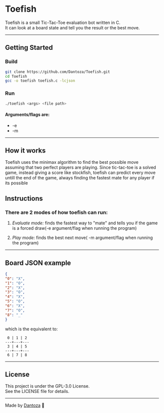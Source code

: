 # Toefish

Toefish is a small Tic-Tac-Toe evaluation bot written in C.  
It can look at a board state and tell you the result or the best move.

---

## Getting Started

### Build

```bash
git clone https://github.com/Dantoza/Toefish.git
cd Toefish
gcc -o toefish toefish.c -lcjson
```

### Run

```bash
./toefish <args> <file path>
```
#### Arguments/flags are:
* -e
* -m
---
## How it works
Toefish uses the minimax algorithm to find the best possible move assuming that two perfect players are playing.
Since tic-tac-toe is a solved game, instead giving a score like stockfish, toefish can predict every move untill the end of the game,
always finding the fastest mate for any player if its possible
## Instructions
### There are 2 modes of how toefish can run:
1. _Evaluate mode:_ finds the fastest way to "mate" and tells you if the game is a forced draw(-e argument/flag when running the program)


2. _Play mode:_ finds the best next move( -m argument/flag when running the program)


---

## Board JSON example

```json
{
"0": "X",
"1": "O",
"2": "X",
"3": "O",
"4": "X",
"5": "O",
"6": "X",
"7": "O",
"8": "_"
}
```
which is the equivalent to: 
``` 
 0 | 1 | 2
---+---+---
 3 | 4 | 5 
---+---+---
 6 | 7 | 8
```
---

## License

This project is under the GPL-3.0 License.  
See the LICENSE file for details.

---

Made by [Dantoza](https://github.com/Dantoza) 🎣
